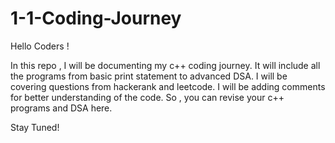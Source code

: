 # 1-1-Coding-Journey

Hello Coders !

In this repo , I will be documenting my c++ coding journey.
It will include all the programs from basic print statement to advanced DSA.
I will be covering questions from hackerank and leetcode.
I will be adding comments for better understanding of the code.
So , you can revise your c++ programs and DSA here.

Stay Tuned!
